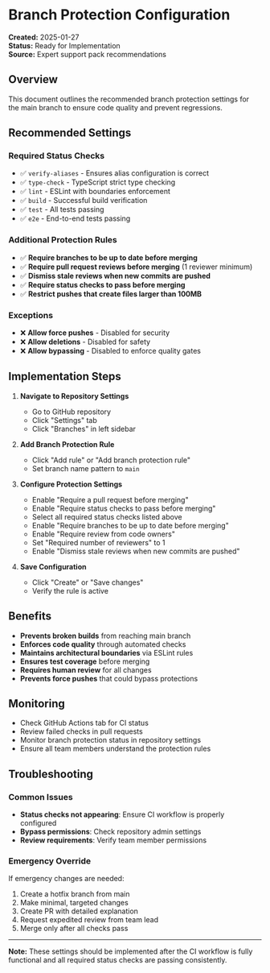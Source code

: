 # Branch Protection Configuration

**Created:** 2025-01-27  
**Status:** Ready for Implementation  
**Source:** Expert support pack recommendations

## Overview

This document outlines the recommended branch protection settings for the main branch to ensure code quality and prevent regressions.

## Recommended Settings

### Required Status Checks
- ✅ `verify-aliases` - Ensures alias configuration is correct
- ✅ `type-check` - TypeScript strict type checking
- ✅ `lint` - ESLint with boundaries enforcement
- ✅ `build` - Successful build verification
- ✅ `test` - All tests passing
- ✅ `e2e` - End-to-end tests passing

### Additional Protection Rules
- ✅ **Require branches to be up to date before merging**
- ✅ **Require pull request reviews before merging** (1 reviewer minimum)
- ✅ **Dismiss stale reviews when new commits are pushed**
- ✅ **Require status checks to pass before merging**
- ✅ **Restrict pushes that create files larger than 100MB**

### Exceptions
- ❌ **Allow force pushes** - Disabled for security
- ❌ **Allow deletions** - Disabled for safety
- ❌ **Allow bypassing** - Disabled to enforce quality gates

## Implementation Steps

1. **Navigate to Repository Settings**
   - Go to GitHub repository
   - Click "Settings" tab
   - Click "Branches" in left sidebar

2. **Add Branch Protection Rule**
   - Click "Add rule" or "Add branch protection rule"
   - Set branch name pattern to `main`

3. **Configure Protection Settings**
   - Enable "Require a pull request before merging"
   - Enable "Require status checks to pass before merging"
   - Select all required status checks listed above
   - Enable "Require branches to be up to date before merging"
   - Enable "Require review from code owners"
   - Set "Required number of reviewers" to 1
   - Enable "Dismiss stale reviews when new commits are pushed"

4. **Save Configuration**
   - Click "Create" or "Save changes"
   - Verify the rule is active

## Benefits

- **Prevents broken builds** from reaching main branch
- **Enforces code quality** through automated checks
- **Maintains architectural boundaries** via ESLint rules
- **Ensures test coverage** before merging
- **Requires human review** for all changes
- **Prevents force pushes** that could bypass protections

## Monitoring

- Check GitHub Actions tab for CI status
- Review failed checks in pull requests
- Monitor branch protection status in repository settings
- Ensure all team members understand the protection rules

## Troubleshooting

### Common Issues
- **Status checks not appearing**: Ensure CI workflow is properly configured
- **Bypass permissions**: Check repository admin settings
- **Review requirements**: Verify team member permissions

### Emergency Override
If emergency changes are needed:
1. Create a hotfix branch from main
2. Make minimal, targeted changes
3. Create PR with detailed explanation
4. Request expedited review from team lead
5. Merge only after all checks pass

---

**Note:** These settings should be implemented after the CI workflow is fully functional and all required status checks are passing consistently.



